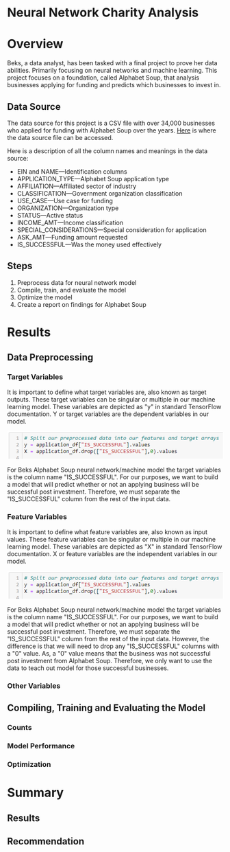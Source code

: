 # Neural Network Charity Analysis

# Overview
Beks, a data analyst, has been tasked with a final project to prove her data abilities. Primarily focusing on neural networks and machine learning. This project focuses on a foundation, called Alphabet Soup, that analysis businesses applying for funding and predicts which businesses to invest in.

## Data Source
The data source for this project is a CSV file with over 34,000 businesses who applied for funding with Alphabet Soup over the years. [Here](https://github.com/Sborresch/Neural_Network_Charity_Analysis/blob/main/charity_data.csv) is where the data source file can be accessed.

Here is a description of all the column names and meanings in the data source:
  - EIN and NAME—Identification columns
  - APPLICATION_TYPE—Alphabet Soup application type
  - AFFILIATION—Affiliated sector of industry
  - CLASSIFICATION—Government organization classification
  - USE_CASE—Use case for funding
  - ORGANIZATION—Organization type
  - STATUS—Active status
  - INCOME_AMT—Income classification
  - SPECIAL_CONSIDERATIONS—Special consideration for application
  - ASK_AMT—Funding amount requested
  - IS_SUCCESSFUL—Was the money used effectively

## Steps
1. Preprocess data for neural network model
2. Compile, train, and evaluate the model
3. Optimize the model
4. Create a report on findings for Alphabet Soup

# Results
## Data Preprocessing
### Target Variables
It is important to define what target variables are, also known as target outputs. These target variables can be singular or multiple in our machine learning model. These variables are depicted as "y" in standard TensorFlow documentation. Y or target variables are the dependent variables in our model.

![Screenshot](https://github.com/Sborresch/Neural_Network_Charity_Analysis/blob/main/Features_Targets.png)

For Beks Alphabet Soup neural network/machine model the target variables is the column name "IS_SUCCESSFUL". For our purposes, we want to build a model that will predict whether or not an applying business will be successful post investment. Therefore, we must separate the "IS_SUCCESSFUL" column from the rest of the input data. 

### Feature Variables
It is important to define what feature variables are, also known as input values. These feature variables can be singular or multiple in our machine learning model. These variables are depicted as "X" in standard TensorFlow documentation. X or feature variables are the independent variables in our model.

![Screenshot](https://github.com/Sborresch/Neural_Network_Charity_Analysis/blob/main/Features_Targets.png)

For Beks Alphabet Soup neural network/machine model the target variables is the column name "IS_SUCCESSFUL". For our purposes, we want to build a model that will predict whether or not an applying business will be successful post investment. Therefore, we must separate the "IS_SUCCESSFUL" column from the rest of the input data. However, the difference is that we will need to drop any "IS_SUCCESSFUL" columns with a "0" value. As, a "0" value means that the business was not successful post investment from Alphabet Soup. Therefore, we only want to use the data to teach out model for those successful businesses.

### Other Variables

## Compiling, Training and Evaluating the Model
### Counts

### Model Performance

### Optimization

# Summary
## Results

## Recommendation

